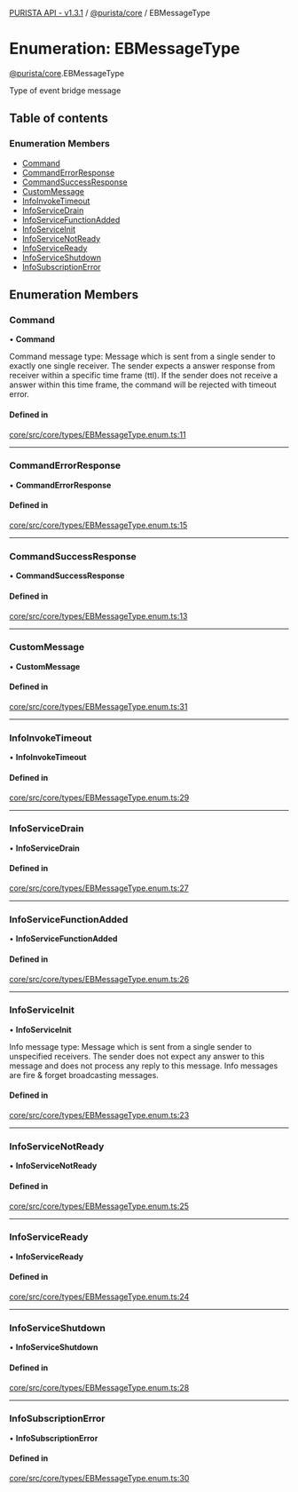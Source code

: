 [PURISTA API - v1.3.1](../README.md) / [@purista/core](../modules/purista_core.md) / EBMessageType

# Enumeration: EBMessageType

[@purista/core](../modules/purista_core.md).EBMessageType

Type of event bridge message

## Table of contents

### Enumeration Members

- [Command](purista_core.EBMessageType.md#command)
- [CommandErrorResponse](purista_core.EBMessageType.md#commanderrorresponse)
- [CommandSuccessResponse](purista_core.EBMessageType.md#commandsuccessresponse)
- [CustomMessage](purista_core.EBMessageType.md#custommessage)
- [InfoInvokeTimeout](purista_core.EBMessageType.md#infoinvoketimeout)
- [InfoServiceDrain](purista_core.EBMessageType.md#infoservicedrain)
- [InfoServiceFunctionAdded](purista_core.EBMessageType.md#infoservicefunctionadded)
- [InfoServiceInit](purista_core.EBMessageType.md#infoserviceinit)
- [InfoServiceNotReady](purista_core.EBMessageType.md#infoservicenotready)
- [InfoServiceReady](purista_core.EBMessageType.md#infoserviceready)
- [InfoServiceShutdown](purista_core.EBMessageType.md#infoserviceshutdown)
- [InfoSubscriptionError](purista_core.EBMessageType.md#infosubscriptionerror)

## Enumeration Members

### Command

• **Command**

Command message type:
Message which is sent from a single sender to exactly one single receiver.
The sender expects a answer response from receiver within a specific time frame (ttl).
If the sender does not receive a answer within this time frame, the command will be rejected with timeout error.

#### Defined in

[core/src/core/types/EBMessageType.enum.ts:11](https://github.com/sebastianwessel/purista/blob/78eb3f1/packages/core/src/core/types/EBMessageType.enum.ts#L11)

___

### CommandErrorResponse

• **CommandErrorResponse**

#### Defined in

[core/src/core/types/EBMessageType.enum.ts:15](https://github.com/sebastianwessel/purista/blob/78eb3f1/packages/core/src/core/types/EBMessageType.enum.ts#L15)

___

### CommandSuccessResponse

• **CommandSuccessResponse**

#### Defined in

[core/src/core/types/EBMessageType.enum.ts:13](https://github.com/sebastianwessel/purista/blob/78eb3f1/packages/core/src/core/types/EBMessageType.enum.ts#L13)

___

### CustomMessage

• **CustomMessage**

#### Defined in

[core/src/core/types/EBMessageType.enum.ts:31](https://github.com/sebastianwessel/purista/blob/78eb3f1/packages/core/src/core/types/EBMessageType.enum.ts#L31)

___

### InfoInvokeTimeout

• **InfoInvokeTimeout**

#### Defined in

[core/src/core/types/EBMessageType.enum.ts:29](https://github.com/sebastianwessel/purista/blob/78eb3f1/packages/core/src/core/types/EBMessageType.enum.ts#L29)

___

### InfoServiceDrain

• **InfoServiceDrain**

#### Defined in

[core/src/core/types/EBMessageType.enum.ts:27](https://github.com/sebastianwessel/purista/blob/78eb3f1/packages/core/src/core/types/EBMessageType.enum.ts#L27)

___

### InfoServiceFunctionAdded

• **InfoServiceFunctionAdded**

#### Defined in

[core/src/core/types/EBMessageType.enum.ts:26](https://github.com/sebastianwessel/purista/blob/78eb3f1/packages/core/src/core/types/EBMessageType.enum.ts#L26)

___

### InfoServiceInit

• **InfoServiceInit**

Info message type:
Message which is sent from a single sender to unspecified receivers.
The sender does not expect any answer to this message and does not process any reply to this message.
Info messages are fire & forget broadcasting messages.

#### Defined in

[core/src/core/types/EBMessageType.enum.ts:23](https://github.com/sebastianwessel/purista/blob/78eb3f1/packages/core/src/core/types/EBMessageType.enum.ts#L23)

___

### InfoServiceNotReady

• **InfoServiceNotReady**

#### Defined in

[core/src/core/types/EBMessageType.enum.ts:25](https://github.com/sebastianwessel/purista/blob/78eb3f1/packages/core/src/core/types/EBMessageType.enum.ts#L25)

___

### InfoServiceReady

• **InfoServiceReady**

#### Defined in

[core/src/core/types/EBMessageType.enum.ts:24](https://github.com/sebastianwessel/purista/blob/78eb3f1/packages/core/src/core/types/EBMessageType.enum.ts#L24)

___

### InfoServiceShutdown

• **InfoServiceShutdown**

#### Defined in

[core/src/core/types/EBMessageType.enum.ts:28](https://github.com/sebastianwessel/purista/blob/78eb3f1/packages/core/src/core/types/EBMessageType.enum.ts#L28)

___

### InfoSubscriptionError

• **InfoSubscriptionError**

#### Defined in

[core/src/core/types/EBMessageType.enum.ts:30](https://github.com/sebastianwessel/purista/blob/78eb3f1/packages/core/src/core/types/EBMessageType.enum.ts#L30)
